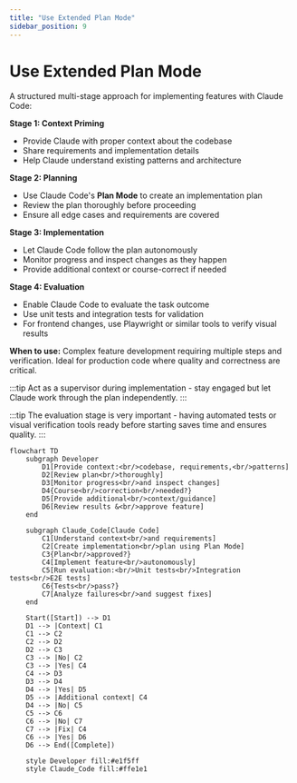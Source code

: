 ```yaml
---
title: "Use Extended Plan Mode"
sidebar_position: 9
---
```


# Use Extended Plan Mode

A structured multi-stage approach for implementing features with Claude Code:

**Stage 1: Context Priming**
- Provide Claude with proper context about the codebase
- Share requirements and implementation details
- Help Claude understand existing patterns and architecture

**Stage 2: Planning**
- Use Claude Code's **Plan Mode** to create an implementation plan
- Review the plan thoroughly before proceeding
- Ensure all edge cases and requirements are covered

**Stage 3: Implementation**
- Let Claude Code follow the plan autonomously
- Monitor progress and inspect changes as they happen
- Provide additional context or course-correct if needed

**Stage 4: Evaluation**
- Enable Claude Code to evaluate the task outcome
- Use unit tests and integration tests for validation
- For frontend changes, use Playwright or similar tools to verify visual results

**When to use:** Complex feature development requiring multiple steps and verification. Ideal for production code where quality and correctness are critical.

:::tip
Act as a supervisor during implementation - stay engaged but let Claude work through the plan independently.
:::

:::tip
The evaluation stage is very important - having automated tests or visual verification tools ready before starting saves time and ensures quality.
:::

```mermaid
flowchart TD
    subgraph Developer
        D1[Provide context:<br/>codebase, requirements,<br/>patterns]
        D2[Review plan<br/>thoroughly]
        D3[Monitor progress<br/>and inspect changes]
        D4{Course<br/>correction<br/>needed?}
        D5[Provide additional<br/>context/guidance]
        D6[Review results &<br/>approve feature]
    end

    subgraph Claude_Code[Claude Code]
        C1[Understand context<br/>and requirements]
        C2[Create implementation<br/>plan using Plan Mode]
        C3{Plan<br/>approved?}
        C4[Implement feature<br/>autonomously]
        C5[Run evaluation:<br/>Unit tests<br/>Integration tests<br/>E2E tests]
        C6{Tests<br/>pass?}
        C7[Analyze failures<br/>and suggest fixes]
    end

    Start([Start]) --> D1
    D1 --> |Context| C1
    C1 --> C2
    C2 --> D2
    D2 --> C3
    C3 --> |No| C2
    C3 --> |Yes| C4
    C4 --> D3
    D3 --> D4
    D4 --> |Yes| D5
    D5 --> |Additional context| C4
    D4 --> |No| C5
    C5 --> C6
    C6 --> |No| C7
    C7 --> |Fix| C4
    C6 --> |Yes| D6
    D6 --> End([Complete])

    style Developer fill:#e1f5ff
    style Claude_Code fill:#ffe1e1
```
